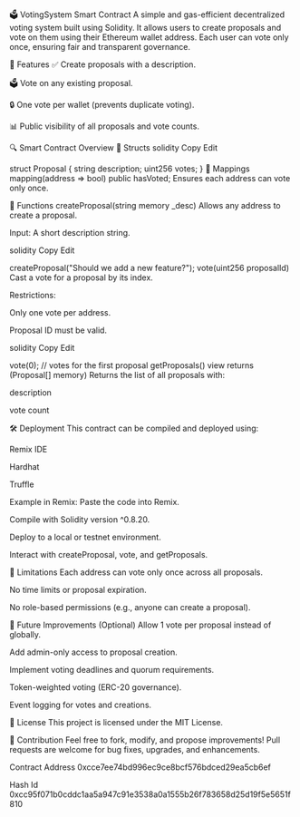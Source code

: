 🗳️ VotingSystem Smart Contract
A simple and gas-efficient decentralized voting system built using Solidity.
It allows users to create proposals and vote on them using their Ethereum wallet address. Each user can vote only once, ensuring fair and transparent governance.

📌 Features
✅ Create proposals with a description.

🗳️ Vote on any existing proposal.

🔒 One vote per wallet (prevents duplicate voting).

📊 Public visibility of all proposals and vote counts.

🔍 Smart Contract Overview
👷 Structs
solidity
Copy
Edit

struct Proposal {
    string description;
    uint256 votes;
}
🧠 Mappings
mapping(address => bool) public hasVoted;
Ensures each address can vote only once.

🔧 Functions
createProposal(string memory _desc)
Allows any address to create a proposal.

Input: A short description string.

solidity
Copy
Edit

createProposal("Should we add a new feature?");
vote(uint256 proposalId)
Cast a vote for a proposal by its index.

Restrictions:

Only one vote per address.

Proposal ID must be valid.

solidity
Copy
Edit

vote(0); // votes for the first proposal
getProposals() view returns (Proposal[] memory)
Returns the list of all proposals with:

description

vote count

🛠️ Deployment
This contract can be compiled and deployed using:

Remix IDE

Hardhat

Truffle

Example in Remix:
Paste the code into Remix.

Compile with Solidity version ^0.8.20.

Deploy to a local or testnet environment.

Interact with createProposal, vote, and getProposals.

🚨 Limitations
Each address can vote only once across all proposals.

No time limits or proposal expiration.

No role-based permissions (e.g., anyone can create a proposal).

🚀 Future Improvements (Optional)
Allow 1 vote per proposal instead of globally.

Add admin-only access to proposal creation.

Implement voting deadlines and quorum requirements.

Token-weighted voting (ERC-20 governance).

Event logging for votes and creations.

📄 License
This project is licensed under the MIT License.

🙌 Contribution
Feel free to fork, modify, and propose improvements!
Pull requests are welcome for bug fixes, upgrades, and enhancements.

Contract Address
0xcce7ee74bd996ec9ce8bcf576bdced29ea5cb6ef

Hash Id 
0xcc95f071b0cddc1aa5a947c91e3538a0a1555b26f783658d25d19f5e5651f810
